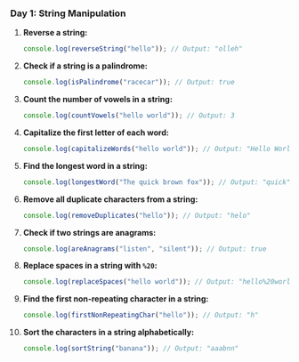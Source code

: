 ### Day 1: String Manipulation
1. **Reverse a string:**  
   ```javascript
   console.log(reverseString("hello")); // Output: "olleh"
   ```

2. **Check if a string is a palindrome:**  
   ```javascript
   console.log(isPalindrome("racecar")); // Output: true
   ```

3. **Count the number of vowels in a string:**  
   ```javascript
   console.log(countVowels("hello world")); // Output: 3
   ```

4. **Capitalize the first letter of each word:**  
   ```javascript
   console.log(capitalizeWords("hello world")); // Output: "Hello World"
   ```

5. **Find the longest word in a string:**  
   ```javascript
   console.log(longestWord("The quick brown fox")); // Output: "quick"
   ```

6. **Remove all duplicate characters from a string:**  
   ```javascript
   console.log(removeDuplicates("hello")); // Output: "helo"
   ```

7. **Check if two strings are anagrams:**  
   ```javascript
   console.log(areAnagrams("listen", "silent")); // Output: true
   ```

8. **Replace spaces in a string with `%20`:**  
   ```javascript
   console.log(replaceSpaces("hello world")); // Output: "hello%20world"
   ```

9. **Find the first non-repeating character in a string:**  
   ```javascript
   console.log(firstNonRepeatingChar("hello")); // Output: "h"
   ```

10. **Sort the characters in a string alphabetically:**  
    ```javascript
    console.log(sortString("banana")); // Output: "aaabnn"
    ```
